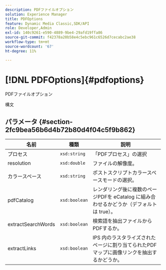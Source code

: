 ```yaml
---
description: PDFファイルオプション
solution: Experience Manager
title: PDFOptions
feature: Dynamic Media Classic,SDK/API
role: Developer,Admin
exl-id: 140c9261-e590-4889-9be4-29afd19ffa86
source-git-commit: f42378a20b58e4c5ebc961c6526d7cecabc2ae38
workflow-type: tm+mt
source-wordcount: '67'
ht-degree: 11%

---
```


# [!DNL PDFOptions]{#pdfoptions}

PDFファイルオプション

構文

## パラメータ {#section-2fc9bea56b6d4b72b80d4f04c5f9b862}

| 名前 | 種類 | 説明 |
|---|---|---|
| プロセス | `xsd:string` | 「PDFプロセス」の選択 |
| resolution | `xsd:double` | ファイルの解像度。 |
| カラースペース | `xsd:string` | ポストスクリプトカラースペースモードの選択。 |
| pdfCatalog | `xsd:boolean` | レンダリング後に複数のページPDFを eCatalog に組み合わせるかどうか（デフォルトは true）。 |
| extractSearchWords | `xsd:boolean` | 検索語を抽出ファイルからPDFするか。 |
| extractLinks | `xsd:boolean` | IPS 内のラスタライズされたページに割り当てられたPDFマップに画像リンクを抽出するかどうか。 |
